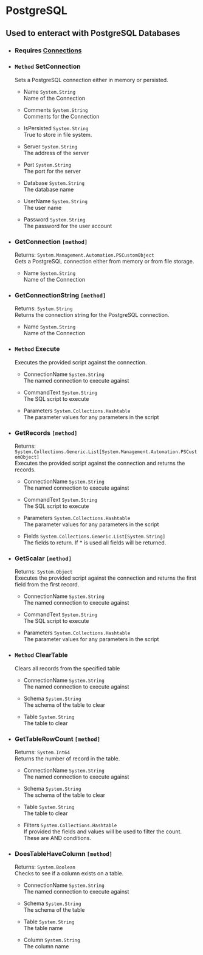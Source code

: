 # PostgreSQL
## Used to enteract with PostgreSQL Databases

- ### Requires [Connections](_Modules/Connections/README.md)  
- ### `Method` SetConnection
    Sets a PostgreSQL connection either in memory or persisted.  
    - Name `System.String`  
        Name of the Connection

    - Comments `System.String`  
        Comments for the Connection

    - IsPersisted `System.String`  
        True to store in file system.

    - Server `System.String`  
        The address of the server

    - Port `System.String`  
        The port for the server

    - Database `System.String`  
        The database name

    - UserName `System.String`  
        The user name

    - Password `System.String`  
        The password for the user account

- ### GetConnection `[method]`
    Returns: `System.Management.Automation.PSCustomObject`  
    Gets a PostgreSQL connection either from memory or from file storage.  
    - Name `System.String`  
        Name of the Connection

- ### GetConnectionString `[method]`
    Returns: `System.String`  
    Returns the connection string for the PostgreSQL connection.  
    - Name `System.String`  
        Name of the Connection

- ### `Method` Execute
    Executes the provided script against the connection.  
    - ConnectionName `System.String`  
        The named connection to execute against

    - CommandText `System.String`  
        The SQL script to execute

    - Parameters `System.Collections.Hashtable`  
        The parameter values for any parameters in the script

- ### GetRecords `[method]`
    Returns: `System.Collections.Generic.List[System.Management.Automation.PSCustomObject]`  
    Executes the provided script against the connection and returns the records.  
    - ConnectionName `System.String`  
        The named connection to execute against

    - CommandText `System.String`  
        The SQL script to execute

    - Parameters `System.Collections.Hashtable`  
        The parameter values for any parameters in the script

    - Fields `System.Collections.Generic.List[System.String]`  
        The fields to return. If * is used all fields will be returned.

- ### GetScalar `[method]`
    Returns: `System.Object`  
    Executes the provided script against the connection and returns the first field from the first record.  
    - ConnectionName `System.String`  
        The named connection to execute against

    - CommandText `System.String`  
        The SQL script to execute

    - Parameters `System.Collections.Hashtable`  
        The parameter values for any parameters in the script

- ### `Method` ClearTable
    Clears all records from the specified table  
    - ConnectionName `System.String`  
        The named connection to execute against

    - Schema `System.String`  
        The schema of the table to clear

    - Table `System.String`  
        The table to clear

- ### GetTableRowCount `[method]`
    Returns: `System.Int64`  
    Returns the number of record in the table.  
    - ConnectionName `System.String`  
        The named connection to execute against

    - Schema `System.String`  
        The schema of the table to clear

    - Table `System.String`  
        The table to clear

    - Filters `System.Collections.Hashtable`  
        If provided the fields and values will be used to filter the count. These are AND conditions.

- ### DoesTableHaveColumn `[method]`
    Returns: `System.Boolean`  
    Checks to see if a column exists on a table.  
    - ConnectionName `System.String`  
        The named connection to execute against

    - Schema `System.String`  
        The schema of the table

    - Table `System.String`  
        The table name

    - Column `System.String`  
        The column name

